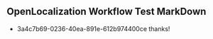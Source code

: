 ## OpenLocalization Workflow Test MarkDown
* 3a4c7b69-0236-40ea-891e-612b974400ce thanks!

<!--HONumber=Jul16_HO2-->


